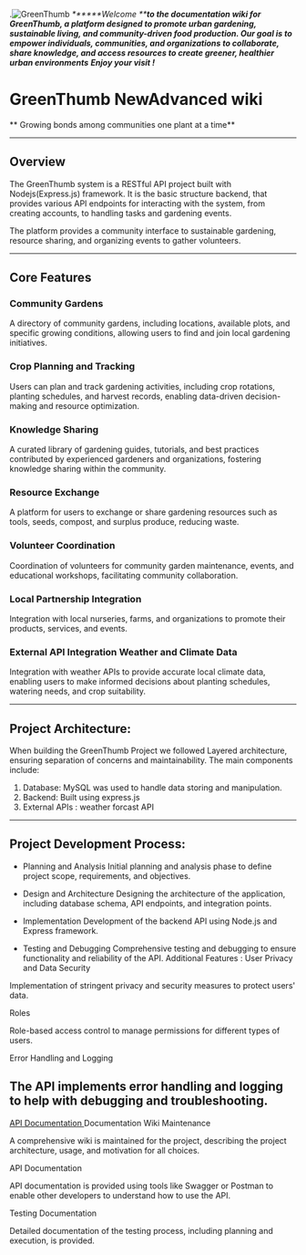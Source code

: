 .![GreenThumb](https://manoxblog.com/wp-content/uploads/2020/05/green-thumb-gti-share-420x322-1.jpg)
_******Welcome ****to the documentation wiki for GreenThumb, a platform designed to promote urban gardening, sustainable living, and community-driven food production. Our goal is to empower individuals, communities, and organizations to collaborate, share knowledge, and access resources to create greener, healthier urban environments**_
_**Enjoy your visit !**_
# GreenThumb NewAdvanced wiki


** Growing bonds among communities one plant at a time**

---

## Overview

The GreenThumb system is a RESTful API project built with Nodejs(Express.js) framework. 
It is the basic structure backend, that provides various API endpoints for interacting with the system, from creating accounts, to handling tasks and gardening events.

The platform provides a community interface to sustainable gardening, resource sharing, and organizing events to gather volunteers. 

---
## Core Features

###  Community Gardens

A directory of community gardens, including locations, available plots, and specific growing conditions, allowing users to find and join local gardening initiatives.

### Crop Planning and Tracking

Users can plan and track gardening activities, including crop rotations, planting schedules, and harvest records, enabling data-driven decision-making and resource optimization.

### Knowledge Sharing

A curated library of gardening guides, tutorials, and best practices contributed by experienced gardeners and organizations, fostering knowledge sharing within the community.

### Resource Exchange

A platform for users to exchange or share gardening resources such as tools, seeds, compost, and surplus produce, reducing waste.

### Volunteer Coordination

Coordination of volunteers for community garden maintenance, events, and educational workshops, facilitating community collaboration.

### Local Partnership Integration

Integration with local nurseries, farms, and organizations to promote their products, services, and events.

### External API Integration Weather and Climate Data

Integration with weather APIs to provide accurate local climate data, enabling users to make informed decisions about planting schedules, watering needs, and crop suitability.


--- 

## Project Architecture:

When building the GreenThumb Project we followed Layered architecture, ensuring separation of concerns and maintainability. The main components include:


1. Database: MySQL was used to handle data storing and manipulation.
2. Backend: Built using express.js 
3. External APIs : weather forcast API 
--- 
 

## Project Development Process:

* Planning and Analysis Initial planning and analysis phase to define project scope, requirements, and objectives.

* Design and Architecture Designing the architecture of the application, including database schema, API endpoints, and integration points.

* Implementation Development of the backend API using Node.js and Express framework.

* Testing and Debugging Comprehensive testing and debugging to ensure functionality and reliability of the API.
Additional Features : User Privacy and Data Security

Implementation of stringent privacy and security measures to protect users' data.

Roles

Role-based access control to manage permissions for different types of users.

Error Handling and Logging

The API implements error handling and logging to help with debugging and troubleshooting.
---

[API Documentation ](https://drive.google.com/drive/folders/1pjQZbFRfrPTtUh4uMt2LGaSk_39EZ-89)Documentation
Wiki Maintenance

A comprehensive wiki is maintained for the project, describing the project architecture, usage, and motivation for all choices.

API Documentation

API documentation is provided using tools like Swagger or Postman to enable other developers to understand how to use the API.

Testing Documentation

Detailed documentation of the testing process, including planning and execution, is provided.
   
